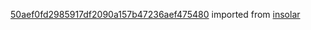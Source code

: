 [50aef0fd2985917df2090a157b47236aef475480](https://github.com/insolar/insolar/commit/50aef0fd2985917df2090a157b47236aef475480) imported from [insolar](https://github.com/insolar/insolar)
